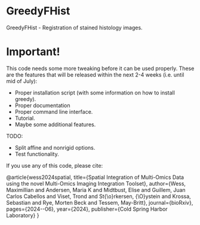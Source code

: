 # GreedyFHist
GreedyFHist - Registration of stained histology images.

# Important!

This code needs some more tweaking before it can be used properly. These are the features that will be released within the next 2-4 weeks (i.e. until mid of July):

- Proper installation script (with some information on how to install greedy).
- Proper documentation
- Proper command line interface.
- Tutorial.
- Maybe some additional features.


TODO:
- Split affine and nonrigid options.
- Test functionality.

If you use any of this code, please cite: 

@article{wess2024spatial,
  title={Spatial Integration of Multi-Omics Data using the novel Multi-Omics Imaging Integration Toolset},
  author={Wess, Maximillian and Andersen, Maria K and Midtbust, Elise and Guillem, Juan Carlos Cabellos and Viset, Trond and St{\o}rkersen, {\O}ystein and Krossa, Sebastian and Rye, Morten Beck and Tessem, May-Britt},
  journal={bioRxiv},
  pages={2024--06},
  year={2024},
  publisher={Cold Spring Harbor Laboratory}
}
